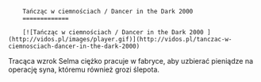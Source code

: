 
        Tańcząc w ciemnościach / Dancer in the Dark 2000 
        =============
        
        [![Tańcząc w ciemnościach / Dancer in the Dark 2000 ](http://vidos.pl/images/player.gif)](http://vidos.pl/tanczac-w-ciemnosciach-dancer-in-the-dark-2000)
        
        
 Tracąca wzrok Selma ciężko pracuje w fabryce, aby uzbierać pieniądze na operację syna, któremu również grozi ślepota.
    